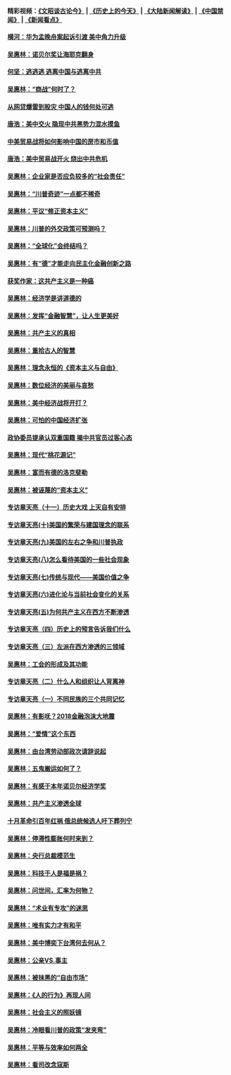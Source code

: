 #### 精彩视频：[《文昭谈古论今》](http://45.76.195.252/wenzhao) | [《历史上的今天》](http://45.76.195.252/today-in-history) | [《大陆新闻解读》](http://45.76.195.252/ntdtv-comedy) | [《中国禁闻》](http://45.76.195.252/ntdtv-news) | [《新闻看点》](http://45.76.195.252/news-insight) 

 #### [横河：华为孟晚舟案起诉引渡 美中角力升级](../pages/nsc423/n11027230.md?t=02150037) 

#### [吴惠林：诺贝尔奖让海耶克翻身](../pages/nsc423/n10890049.md?t=02150037) 

#### [何坚：逃逃逃 逃离中国与逃离中共](../pages/nsc423/n10592891.md?t=02150037) 

#### [吴惠林：“商战”何时了？](../pages/nsc423/n10573558.md?t=02150037) 

#### [从网贷爆雷到股灾 中国人的钱何处可逃](../pages/nsc423/n10572800.md?t=02150037) 

#### [唐浩：美中交火 隐现中共黑势力混水摸鱼](../pages/nsc423/n10544040.md?t=02150037) 

#### [中美贸易战将如何影响中国的房市和币值](../pages/nsc423/n10543697.md?t=02150037) 

#### [唐浩：美中贸易战开火 烧出中共危机](../pages/nsc423/n10540126.md?t=02150037) 

#### [吴惠林：企业家是否应负较多的“社会责任”](../pages/nsc423/n10535022.md?t=02150037) 

#### [吴惠林：“川普奇迹”一点都不稀奇](../pages/nsc423/n10512808.md?t=02150037) 

#### [吴惠林：平议“修正资本主义”](../pages/nsc423/n10495724.md?t=02150037) 

#### [吴惠林：川普的外交政策可预测吗？](../pages/nsc423/n10462387.md?t=02150037) 

#### [吴惠林：“全球化”会终结吗？](../pages/nsc423/n10452838.md?t=02150037) 

#### [吴惠林：有“德”才能走向民主化金融创新之路](../pages/nsc423/n10432292.md?t=02150037) 

#### [获奖作家：这共产主义是一种癌](../pages/nsc423/n10431541.md?t=02150037) 

#### [吴惠林：经济学是讲道德的](../pages/nsc423/n10398014.md?t=02150037) 

#### [吴惠林：发挥“金融智慧”，让人生更美好](../pages/nsc423/n10375019.md?t=02150037) 

#### [吴惠林：共产主义的真相](../pages/nsc423/n10351394.md?t=02150037) 

#### [吴惠林：重拾古人的智慧](../pages/nsc423/n10337691.md?t=02150037) 

#### [吴惠林：理念永恒的《资本主义与自由》](../pages/nsc423/n10316274.md?t=02150037) 

#### [吴惠林：数位经济的美丽与哀愁](../pages/nsc423/n10292946.md?t=02150037) 

#### [吴惠林：美中经济战将开打？](../pages/nsc423/n10258825.md?t=02150037) 

#### [吴惠林：可怕的中国经济扩张](../pages/nsc423/n10219147.md?t=02150037) 

#### [政协委员提承认双重国籍 揭中共官员过客心态](../pages/nsc423/n10208809.md?t=02150037) 

#### [吴惠林：现代“桃花源记”](../pages/nsc423/n10185234.md?t=02150037) 

#### [吴惠林：富而有德的洛克斐勒](../pages/nsc423/n10142264.md?t=02150037) 

#### [吴惠林：被诬蔑的“资本主义”](../pages/nsc423/n10124816.md?t=02150037) 

#### [专访章天亮（十一）历史大戏 上天自有安排](../pages/nsc423/n10094905.md?t=02150037) 

#### [专访章天亮(十)美国的繁荣与建国理念的联系](../pages/nsc423/n10094899.md?t=02150037) 

#### [专访章天亮(九)美国的左右之争和川普执政](../pages/nsc423/n10094889.md?t=02150037) 

#### [专访章天亮(八)怎么看待美国的一些社会现象](../pages/nsc423/n10094857.md?t=02150037) 

#### [专访章天亮(七)传统与现代——美国价值之争](../pages/nsc423/n10093140.md?t=02150037) 

#### [专访章天亮(六)进化论与当前社会变化的关系](../pages/nsc423/n10092036.md?t=02150037) 

#### [专访章天亮(五)为何共产主义在西方不断渗透](../pages/nsc423/n10083620.md?t=02150037) 

#### [专访章天亮（四）历史上的预言告诉我们什么](../pages/nsc423/n10083606.md?t=02150037) 

#### [专访章天亮（三）左派在西方渗透的三领域](../pages/nsc423/n10081115.md?t=02150037) 

#### [吴惠林：工会的形成及其功能](../pages/nsc423/n10080633.md?t=02150037) 

#### [专访章天亮（二）什么人和组织让人背离神](../pages/nsc423/n10076637.md?t=02150037) 

#### [专访章天亮（一）不同民族的三个共同记忆](../pages/nsc423/n10074188.md?t=02150037) 

#### [吴惠林：有影呒？2018金融泡沫大地震](../pages/nsc423/n10040534.md?t=02150037) 

#### [吴惠林：“爱情”这个东西](../pages/nsc423/n10019423.md?t=02150037) 

#### [吴惠林：由台湾劳动部政次请辞说起](../pages/nsc423/n9979679.md?t=02150037) 

#### [吴惠林：五鬼搬运如何了？](../pages/nsc423/n9925338.md?t=02150037) 

#### [吴惠林：有感于本年诺贝尔经济学奖](../pages/nsc423/n9871883.md?t=02150037) 

#### [吴惠林：共产主义渗透全球](../pages/nsc423/n9812748.md?t=02150037) 

#### [十月革命引百年红祸 俄总统候选人吁下葬列宁](../pages/nsc423/n9810182.md?t=02150037) 

#### [吴惠林：停滞性膨胀何时来到？](../pages/nsc423/n9764136.md?t=02150037) 

#### [吴惠林：央行总裁模范生](../pages/nsc423/n9728134.md?t=02150037) 

#### [吴惠林：科技于人是福是祸？](../pages/nsc423/n9672982.md?t=02150037) 

#### [吴惠林：问世间，汇率为何物？](../pages/nsc423/n9621788.md?t=02150037) 

#### [吴惠林：“术业有专攻”的迷思](../pages/nsc423/n9580363.md?t=02150037) 

#### [吴惠林：唯有实力才有和平](../pages/nsc423/n9529599.md?t=02150037) 

#### [吴惠林：美中博奕下台湾何去何从？](../pages/nsc423/n9483598.md?t=02150037) 

#### [吴惠林：公亲VS.事主](../pages/nsc423/n9425637.md?t=02150037) 

#### [吴惠林：被抹黑的“自由市场”](../pages/nsc423/n9351545.md?t=02150037) 

#### [吴惠林：《人的行为》再现人间](../pages/nsc423/n9296339.md?t=02150037) 

#### [吴惠林：社会主义的照妖镜](../pages/nsc423/n9243460.md?t=02150037) 

#### [吴惠林：冷眼看川普的政策“发夹弯”](../pages/nsc423/n9120684.md?t=02150037) 

#### [吴惠林：平等与效率如何两全](../pages/nsc423/n9075430.md?t=02150037) 

#### [吴惠林：看司改念寇斯](../pages/nsc423/n9024915.md?t=02150037) 

